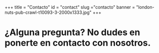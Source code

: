 ﻿+++
title = "Contacto"
id = "contact"
slug ="contacto"
banner = "london-nuts-pub-crawl-t10093-3-2000x1333.jpg"
+++

# ¿Alguna pregunta? No dudes en ponerte en contacto con nosotros.
